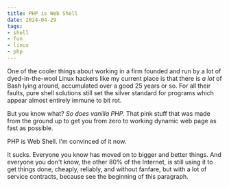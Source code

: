 ```yaml
---
title: PHP is Web Shell
date: 2024-04-29
tags: 
- shell
- fun
- linux
- php
---
```



One of the cooler things about working in a firm founded
and run by a lot of dyed-in-the-wool Linux hackers like
my current place is that there is *a lot* of Bash lying
around, accumulated over a good 25 years or so. For all
their faults, pure shell solutions still set the silver
standard for programs which appear almost entirely
immune to bit rot.

But you know what? *So does vanilla PHP.*
That pink stuff that was made from the ground up to get you
from zero to working dynamic web page as fast as possible.

PHP is Web Shell. I'm convinced of it now.

It sucks. Everyone you know has
moved on to bigger and better things. And everyone you don't
know, the other 80% of the Internet, is still using it
to get things done, cheaply, reliably, and without
fanfare, but with a lot of service contracts, because
see the beginning of this paragraph.
